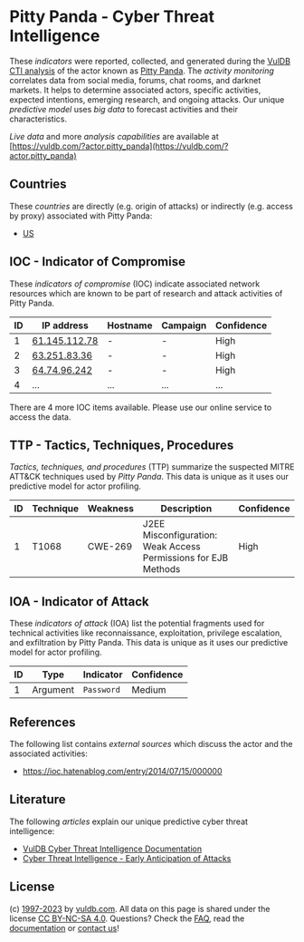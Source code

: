 # Pitty Panda - Cyber Threat Intelligence

These _indicators_ were reported, collected, and generated during the [VulDB CTI analysis](https://vuldb.com/?kb.cti) of the actor known as [Pitty Panda](https://vuldb.com/?actor.pitty_panda). The _activity monitoring_ correlates data from social media, forums, chat rooms, and darknet markets. It helps to determine associated actors, specific activities, expected intentions, emerging research, and ongoing attacks. Our unique _predictive model_ uses _big data_ to forecast activities and their characteristics.

_Live data_ and more _analysis capabilities_ are available at [https://vuldb.com/?actor.pitty_panda](https://vuldb.com/?actor.pitty_panda)

## Countries

These _countries_ are directly (e.g. origin of attacks) or indirectly (e.g. access by proxy) associated with Pitty Panda:

* [US](https://vuldb.com/?country.us)

## IOC - Indicator of Compromise

These _indicators of compromise_ (IOC) indicate associated network resources which are known to be part of research and attack activities of Pitty Panda.

ID | IP address | Hostname | Campaign | Confidence
-- | ---------- | -------- | -------- | ----------
1 | [61.145.112.78](https://vuldb.com/?ip.61.145.112.78) | - | - | High
2 | [63.251.83.36](https://vuldb.com/?ip.63.251.83.36) | - | - | High
3 | [64.74.96.242](https://vuldb.com/?ip.64.74.96.242) | - | - | High
4 | ... | ... | ... | ...

There are 4 more IOC items available. Please use our online service to access the data.

## TTP - Tactics, Techniques, Procedures

_Tactics, techniques, and procedures_ (TTP) summarize the suspected MITRE ATT&CK techniques used by _Pitty Panda_. This data is unique as it uses our predictive model for actor profiling.

ID | Technique | Weakness | Description | Confidence
-- | --------- | -------- | ----------- | ----------
1 | T1068 | CWE-269 | J2EE Misconfiguration: Weak Access Permissions for EJB Methods | High

## IOA - Indicator of Attack

These _indicators of attack_ (IOA) list the potential fragments used for technical activities like reconnaissance, exploitation, privilege escalation, and exfiltration by Pitty Panda. This data is unique as it uses our predictive model for actor profiling.

ID | Type | Indicator | Confidence
-- | ---- | --------- | ----------
1 | Argument | `Password` | Medium

## References

The following list contains _external sources_ which discuss the actor and the associated activities:

* https://ioc.hatenablog.com/entry/2014/07/15/000000

## Literature

The following _articles_ explain our unique predictive cyber threat intelligence:

* [VulDB Cyber Threat Intelligence Documentation](https://vuldb.com/?kb.cti)
* [Cyber Threat Intelligence - Early Anticipation of Attacks](https://www.scip.ch/en/?labs.20201022)

## License

(c) [1997-2023](https://vuldb.com/?kb.changelog) by [vuldb.com](https://vuldb.com/?kb.about). All data on this page is shared under the license [CC BY-NC-SA 4.0](https://creativecommons.org/licenses/by-nc-sa/4.0/). Questions? Check the [FAQ](https://vuldb.com/?kb.faq), read the [documentation](https://vuldb.com/?kb) or [contact us](https://vuldb.com/?contact)!
